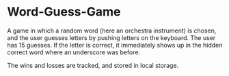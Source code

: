# Word-Guess-Game

A game in which a random word (here an orchestra instrument) is chosen, and the user guesses letters by pushing letters on the keyboard.  The user has 15 guesses.  If the letter is correct, it immediately shows up in the hidden correct word where an underscore was before.  

The wins and losses are tracked, and stored in local storage.
